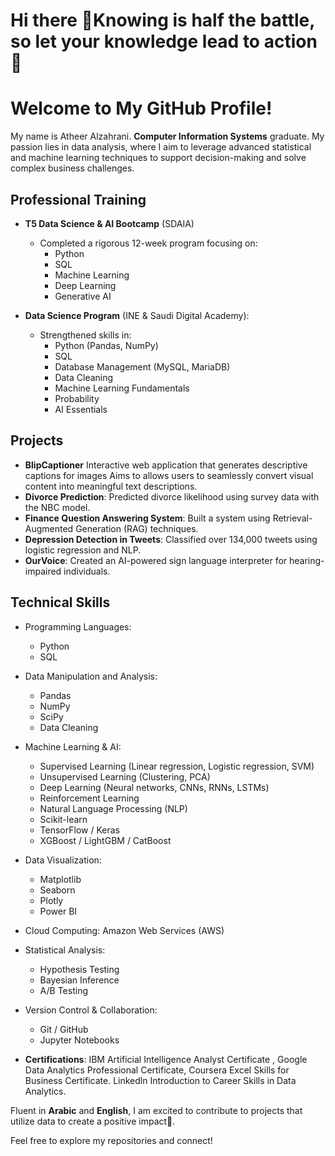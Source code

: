 # Hi there 👋Knowing is half the battle, so let your knowledge lead to action 🚀
# Welcome to My GitHub Profile!
My name is Atheer Alzahrani. **Computer Information Systems** graduate. My passion lies in data analysis, where I aim to leverage advanced statistical and machine learning techniques to support decision-making and solve complex business challenges.


## Professional Training

- **T5 Data Science & AI Bootcamp** (SDAIA)
  - Completed a rigorous 12-week program focusing on:
    - Python
    - SQL
    - Machine Learning
    - Deep Learning
    - Generative AI
   
- **Data Science Program** (INE & Saudi Digital Academy):
  - Strengthened skills in:
    -  Python (Pandas, NumPy)
    -  SQL
    -  Database Management (MySQL, MariaDB)
    - Data Cleaning
    - Machine Learning Fundamentals
    - Probability
    - AI Essentials
      
   
      
## Projects

- **BlipCaptioner** Interactive web application that generates descriptive captions for images Aims to allows users to seamlessly convert visual content into meaningful text descriptions.
- **Divorce Prediction**: Predicted divorce likelihood using survey data with the NBC model.
- **Finance Question Answering System**: Built a system using Retrieval-Augmented Generation (RAG) techniques.
- **Depression Detection in Tweets**: Classified over 134,000 tweets using logistic regression and NLP.
- **OurVoice**: Created an AI-powered sign language interpreter for hearing-impaired individuals.
  

## Technical Skills

- Programming Languages:
  - Python
  - SQL
 
    
- Data Manipulation and Analysis:
   - Pandas
   - NumPy
   - SciPy
   - Data Cleaning
 
     
- Machine Learning & AI:
   - Supervised Learning (Linear regression, Logistic regression, SVM)
   - Unsupervised Learning (Clustering, PCA)
   - Deep Learning (Neural networks, CNNs, RNNs, LSTMs)
   - Reinforcement Learning
   - Natural Language Processing (NLP)
   - Scikit-learn
   - TensorFlow / Keras
   - XGBoost / LightGBM / CatBoost
 
- Data Visualization:
   - Matplotlib
   - Seaborn
   - Plotly
   - Power BI
 
     
- Cloud Computing: Amazon Web Services (AWS)
  
- Statistical Analysis:
  - Hypothesis Testing
  - Bayesian Inference
  - A/B Testing
 
    
- Version Control & Collaboration:
   - Git / GitHub
   - Jupyter Notebooks
 
     



- **Certifications**: IBM Artificial Intelligence Analyst Certificate , Google Data Analytics
Professional Certificate, Coursera Excel Skills for Business Certificate. Linkedln
Introduction to Career Skills in Data Analytics.

Fluent in **Arabic** and **English**, I am excited to contribute to projects that utilize data to create a positive impact🌟. 

Feel free to explore my repositories and connect!



